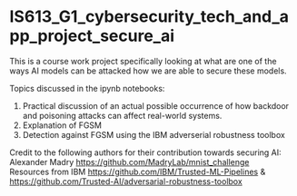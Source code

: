 # IS613_G1_cybersecurity_tech_and_app_project_secure_ai
This is a course work project specifically looking at what are one of the ways AI models can be attacked how we are able to secure these models.

Topics discussed in the ipynb notebooks:
1. Practical discussion of an actual possible occurrence of how backdoor and poisoning attacks can affect real-world systems.
2. Explanation of FGSM
3. Detection against FGSM using the IBM adverserial robustness toolbox


Credit to the following authors for their contribution towards securing AI: 
</br> Alexander Madry https://github.com/MadryLab/mnist_challenge 
</br> Resources from IBM https://github.com/IBM/Trusted-ML-Pipelines & https://github.com/Trusted-AI/adversarial-robustness-toolbox
